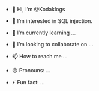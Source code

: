 - 👋 Hi, I’m @Kodaklogs
- 👀 I’m interested in SQL injection.

- 🌱 I’m currently learning ...
- 💞️ I’m looking to collaborate on ...
- 📫 How to reach me ...
- 😄 Pronouns: ...
- ⚡ Fun fact: ...

<!---
Kodaklogs/Kodaklogs is a ✨ special ✨ repository because its `README.md` (this file) appears on your GitHub profile.
You can click the Preview link to take a look at your changes.
--->
